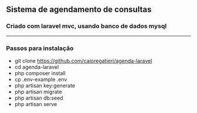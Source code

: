 ## Sistema de agendamento de consultas

### Criado com laravel mvc, usando banco de dados mysql

<hr/>

### Passos para instalação

* git clone https://github.com/caioregatieri/agenda-laravel
* cd agenda-laravel
* php composer install
* cp .env-example .env
* php artisan key:generate
* php artisan migrate
* php artisan db:seed
* php artisan serve